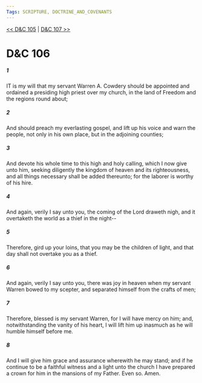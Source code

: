 ```yaml
---
Tags: SCRIPTURE, DOCTRINE_AND_COVENANTS
---
```


[<< D&C 105](DOCTRINE_AND_COVENANTS/D&C_105.md) | [D&C 107 >>](DOCTRINE_AND_COVENANTS/D&C_107.md)

# D&C 106

##### 1
 IT is my will that my servant Warren A. Cowdery should be appointed and ordained a presiding high priest over my church, in the land of Freedom and the regions round about;
##### 2
 And should preach my everlasting gospel, and lift up his voice and warn the people, not only in his own place, but in the adjoining counties;
##### 3
 And devote his whole time to this high and holy calling, which I now give unto him, seeking diligently the kingdom of heaven and its righteousness, and all things necessary shall be added thereunto; for the laborer is worthy of his hire.
##### 4
 And again, verily I say unto you, the coming of the Lord draweth nigh, and it overtaketh the world as a thief in the night--
##### 5
 Therefore, gird up your loins, that you may be the children of light, and that day shall not overtake you as a thief.
##### 6
 And again, verily I say unto you, there was joy in heaven when my servant Warren bowed to my scepter, and separated himself from the crafts of men;
##### 7
 Therefore, blessed is my servant Warren, for I will have mercy on him; and, notwithstanding the vanity of his heart, I will lift him up inasmuch as he will humble himself before me.
##### 8
 And I will give him grace and assurance wherewith he may stand; and if he continue to be a faithful witness and a light unto the church I have prepared a crown for him in the mansions of my Father. Even so. Amen.
